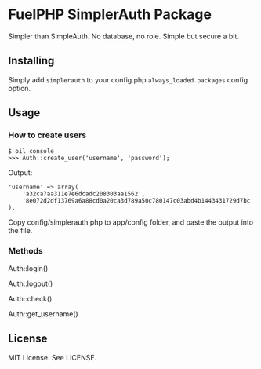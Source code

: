 # FuelPHP SimplerAuth Package

Simpler than SimpleAuth. No database, no role. Simple but secure a bit.

## Installing

Simply add `simplerauth` to your config.php `always_loaded.packages` config option.

## Usage

### How to create users

```
$ oil console
>>> Auth::create_user('username', 'password');
```

Output:
```
'username' => array(
	'a32ca7aa311e7e6dcadc208303aa1562',
	'8e072d2df13769a6a88cd0a20ca3d789a50c780147c03abd4b1443431729d7bc'
),
```

Copy config/simplerauth.php to app/config folder, and paste the output into the file.

### Methods

Auth::login()

Auth::logout()

Auth::check()

Auth::get_username()

## License

MIT License. See LICENSE.
